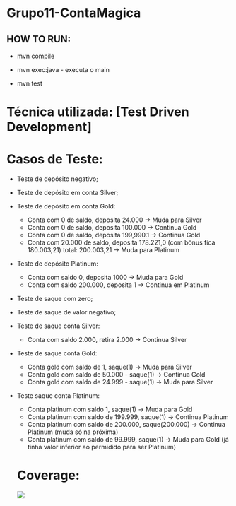 # Grupo11-ContaMagica

## HOW TO RUN:

- mvn compile

- mvn exec:java - executa o main

- mvn test


# Técnica utilizada: [Test Driven Development]
# Casos de Teste:
- Teste de depósito negativo;
- Teste de depósito em conta Silver;
- Teste de depósito em conta Gold:
    - Conta com 0 de saldo, deposita 24.000 -> Muda para Silver
    - Conta com 0 de saldo, deposita 100.000 -> Continua Gold
    - Conta com 0 de saldo, deposita 199,990.1 -> Continua Gold
    - Conta com 20.000 de saldo, deposita 178.221,0 (com bônus fica 180.003,21) total: 200.003,21 -> Muda para Platinum
- Teste de depósito Platinum:
    - Conta com saldo 0, deposita 1000 -> Muda para Gold
    - Conta com saldo 200.000, deposita 1 -> Continua em Platinum
- Teste de saque com zero;
- Teste de saque de valor negativo;
- Teste de saque conta Silver:
    - Conta com saldo 2.000, retira 2.000 -> Continua Silver
- Teste de saque conta Gold:
    - Conta gold com saldo de 1, saque(1) -> Muda para Silver
    - Conta gold com saldo de 50.000 - saque(1) -> Continua Gold
    - Conta gold com saldo de 24.999 - saque(1) -> Muda para Silver
- Teste saque conta Platinum:
    - Conta platinum com saldo 1, saque(1) -> Muda para Gold
    - Conta platinum com saldo de 199.999, saque(1) -> Continua Platinum
    - Conta platinum com saldo de 200.000, saque(200.000) -> Continua Platinum (muda só na próxima)
    - Conta platinum com saldo de 99.999, saque(1) -> Muda para Gold (já tinha valor inferior ao permidido para ser Platinum)
    
  # Coverage:
  ![](https://i.imgur.com/6kzxS43.png)
